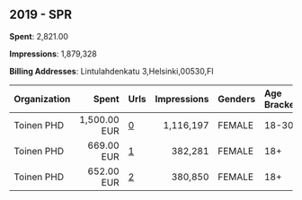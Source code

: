 ## 2019 - SPR 
**Spent**: 2,821.00

**Impressions**: 1,879,328

**Billing Addresses**: Lintulahdenkatu 3,Helsinki,00530,FI

|Organization|Spent|Urls|Impressions|Genders|Age Brackets|Country Codes|
|:---|---:|:---|---:|:---|:---|:---|
|Toinen PHD|1,500.00 EUR|[0](https://www.snap.com/political-ads/asset/8d1ef44fac3336e35a7135dd7b52a1296f941ca370bc0bcfd7cf8e5f50bd363a?mediaType=jpg)|1,116,197|FEMALE|18-30|finland|
|Toinen PHD|669.00 EUR|[1](https://www.snap.com/political-ads/asset/38eef4e498b17609caf09286d0e54c9141496f3a06e2c596a5f08bfe52b213ee?mediaType=mp4)|382,281|FEMALE|18+|finland|
|Toinen PHD|652.00 EUR|[2](https://www.snap.com/political-ads/asset/4f2cddcbbcc48bcd11953f7d1bf2ade03c227dc4b9dcb8c5d0707a102c93fac3?mediaType=mp4)|380,850|FEMALE|18+|finland|
